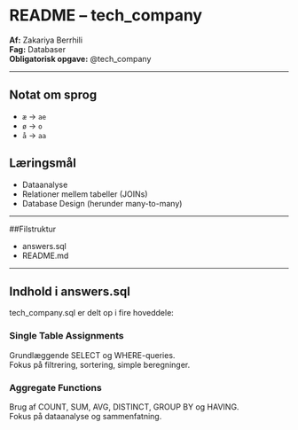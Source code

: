 # README – tech_company

**Af:** Zakariya Berrhili  
**Fag:** Databaser  
**Obligatorisk opgave:**  @tech_company

---
## Notat om sprog

- `æ` → `ae`  
- `ø` → `o`  
- `å` → `aa`  

## Læringsmål
- Dataanalyse
- Relationer mellem tabeller (JOINs)
- Database Design (herunder many-to-many)

---

##Filstruktur
- answers.sql
- README.md

---

## Indhold i answers.sql
tech_company.sql er delt op i fire hoveddele:

### **Single Table Assignments**
Grundlæggende SELECT og WHERE-queries.  
Fokus på filtrering, sortering, simple beregninger.

### **Aggregate Functions**
Brug af COUNT, SUM, AVG, DISTINCT, GROUP BY og HAVING.  
Fokus på dataanalyse og sammenfatning.  
